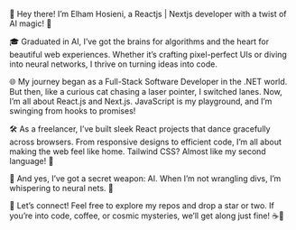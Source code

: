 👋 Hey there! I’m Elham Hosieni, a Reactjs | Nextjs developer with a twist of AI magic! 🚀

🎓 Graduated in AI, I’ve got the brains for algorithms and the heart for beautiful web experiences. Whether it’s crafting pixel-perfect UIs or diving into neural networks, I thrive on turning ideas into code.

🌐 My journey began as a Full-Stack Software Developer in the .NET world. But then, like a curious cat chasing a laser pointer, I switched lanes. Now, I’m all about React.js and Next.js. JavaScript is my playground, and I’m swinging from hooks to promises!

🛠️ As a freelancer, I’ve built sleek React projects that dance gracefully across browsers. From responsive designs to efficient code, I’m all about making the web feel like home. Tailwind CSS? Almost like my second language! 💅

🤖 And yes, I’ve got a secret weapon: AI. When I’m not wrangling divs, I’m whispering to neural nets. 🤫

🌟 Let’s connect! Feel free to explore my repos and drop a star or two. If you’re into code, coffee, or cosmic mysteries, we’ll get along just fine! ☕🌌
